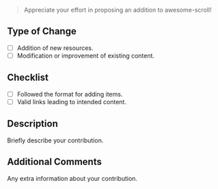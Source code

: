 
> Appreciate your effort in proposing an addition to awesome-scroll!

## Type of Change

- [ ] Addition of new resources.
- [ ] Modification or improvement of existing content.

## Checklist

- [ ] Followed the format for adding items.
- [ ] Valid links leading to intended content.

## Description

Briefly describe your contribution.

## Additional Comments

Any extra information about your contribution.